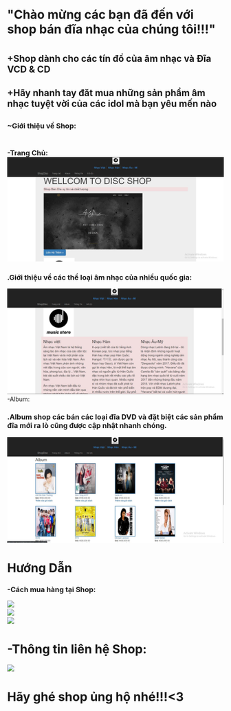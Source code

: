 <h1>"Chào mừng các bạn đã đến với shop bán đĩa nhạc của chúng tôi!!!"<h1>
<h2>+Shop dành cho các tín đồ của âm nhạc và Đĩa VCD & CD<h2>
<h2>+Hãy nhanh tay đăt mua những sản phẩm âm nhạc tuyệt vời của các idol mà bạn yêu mến nào<h2>
<h3>~Giới thiệu về Shop:<h3><br>
-Trang Chủ:<br>
<img src="anh1.jpg" />
<h3>.Giới thiệu về các thể loại âm nhạc của nhiều quốc gia:</h3>
<img src="anh2.jpg" />
-Album:
<h3>.Album shop các bán các loại đĩa DVD và đặt biệt các sản phẩm đĩa mới ra lò cũng được cập nhật nhanh chóng.</h3>
<img src="anh3.jpg" />
 <h1>Hướng Dẫn</h1>
<h3>-Cách mua hàng tại Shop:</h3>
<img src="ShopDia/img/4.png" />
<br>
<img src="ShopDia/img/5.png" />
<br>
 <img src="ShopDia/img/6.png" />
 <br>
 <h1>-Thông tin liên hệ Shop:</h1>
 <img src="ShopDia/img/8.png" /><br>
 <h1> Hãy ghé shop ủng hộ nhé!!!<3</h1>
